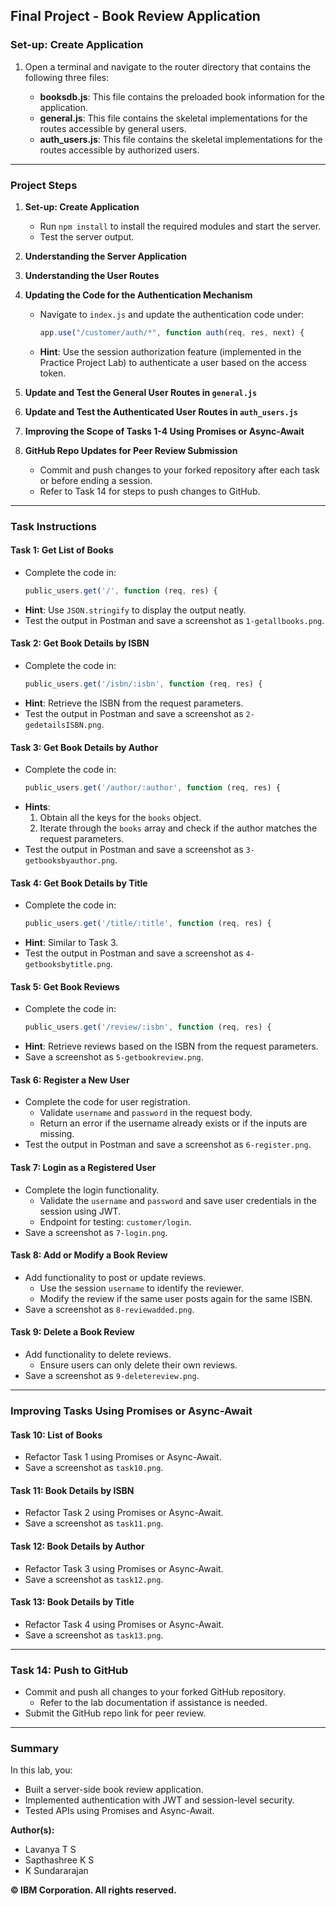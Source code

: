 ## Final Project - Book Review Application

### Set-up: Create Application

1. Open a terminal and navigate to the router directory that contains the following three files:

    - **booksdb.js**: This file contains the preloaded book information for the application.
    - **general.js**: This file contains the skeletal implementations for the routes accessible by general users.
    - **auth_users.js**: This file contains the skeletal implementations for the routes accessible by authorized users.

---

### Project Steps

1. **Set-up: Create Application**
   - Run `npm install` to install the required modules and start the server.
   - Test the server output.

2. **Understanding the Server Application**

3. **Understanding the User Routes**

4. **Updating the Code for the Authentication Mechanism**
   - Navigate to `index.js` and update the authentication code under:
     ```javascript
     app.use("/customer/auth/*", function auth(req, res, next) {
     ```
   - **Hint**: Use the session authorization feature (implemented in the Practice Project Lab) to authenticate a user based on the access token.

5. **Update and Test the General User Routes in `general.js`**

6. **Update and Test the Authenticated User Routes in `auth_users.js`**

7. **Improving the Scope of Tasks 1-4 Using Promises or Async-Await**

8. **GitHub Repo Updates for Peer Review Submission**
   - Commit and push changes to your forked repository after each task or before ending a session.
   - Refer to Task 14 for steps to push changes to GitHub.

---

### Task Instructions

#### Task 1: Get List of Books
- Complete the code in:
  ```javascript
  public_users.get('/', function (req, res) {
  ```
- **Hint**: Use `JSON.stringify` to display the output neatly.
- Test the output in Postman and save a screenshot as `1-getallbooks.png`.

#### Task 2: Get Book Details by ISBN
- Complete the code in:
  ```javascript
  public_users.get('/isbn/:isbn', function (req, res) {
  ```
- **Hint**: Retrieve the ISBN from the request parameters.
- Test the output in Postman and save a screenshot as `2-gedetailsISBN.png`.

#### Task 3: Get Book Details by Author
- Complete the code in:
  ```javascript
  public_users.get('/author/:author', function (req, res) {
  ```
- **Hints**:
  1. Obtain all the keys for the `books` object.
  2. Iterate through the `books` array and check if the author matches the request parameters.
- Test the output in Postman and save a screenshot as `3-getbooksbyauthor.png`.

#### Task 4: Get Book Details by Title
- Complete the code in:
  ```javascript
  public_users.get('/title/:title', function (req, res) {
  ```
- **Hint**: Similar to Task 3.
- Test the output in Postman and save a screenshot as `4-getbooksbytitle.png`.

#### Task 5: Get Book Reviews
- Complete the code in:
  ```javascript
  public_users.get('/review/:isbn', function (req, res) {
  ```
- **Hint**: Retrieve reviews based on the ISBN from the request parameters.
- Save a screenshot as `5-getbookreview.png`.

#### Task 6: Register a New User
- Complete the code for user registration.
  - Validate `username` and `password` in the request body.
  - Return an error if the username already exists or if the inputs are missing.
- Test the output in Postman and save a screenshot as `6-register.png`.

#### Task 7: Login as a Registered User
- Complete the login functionality.
  - Validate the `username` and `password` and save user credentials in the session using JWT.
  - Endpoint for testing: `customer/login`.
- Save a screenshot as `7-login.png`.

#### Task 8: Add or Modify a Book Review
- Add functionality to post or update reviews.
  - Use the session `username` to identify the reviewer.
  - Modify the review if the same user posts again for the same ISBN.
- Save a screenshot as `8-reviewadded.png`.

#### Task 9: Delete a Book Review
- Add functionality to delete reviews.
  - Ensure users can only delete their own reviews.
- Save a screenshot as `9-deletereview.png`.

---

### Improving Tasks Using Promises or Async-Await

#### Task 10: List of Books
- Refactor Task 1 using Promises or Async-Await.
- Save a screenshot as `task10.png`.

#### Task 11: Book Details by ISBN
- Refactor Task 2 using Promises or Async-Await.
- Save a screenshot as `task11.png`.

#### Task 12: Book Details by Author
- Refactor Task 3 using Promises or Async-Await.
- Save a screenshot as `task12.png`.

#### Task 13: Book Details by Title
- Refactor Task 4 using Promises or Async-Await.
- Save a screenshot as `task13.png`.

---

### Task 14: Push to GitHub
- Commit and push all changes to your forked GitHub repository.
  - Refer to the lab documentation if assistance is needed.
- Submit the GitHub repo link for peer review.

---

### Summary
In this lab, you:
- Built a server-side book review application.
- Implemented authentication with JWT and session-level security.
- Tested APIs using Promises and Async-Await.

**Author(s):**
- Lavanya T S
- Sapthashree K S
- K Sundararajan

**© IBM Corporation. All rights reserved.**
